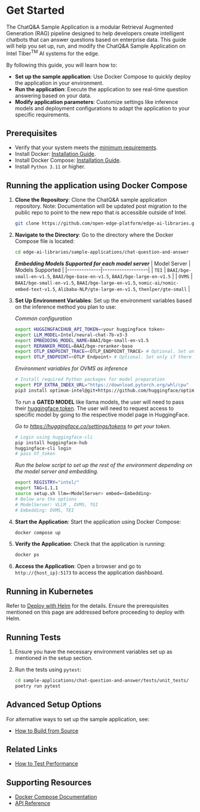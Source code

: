 # Get Started

<!--
**Sample Description**: Provide a brief overview of the application and its purpose.
-->
The ChatQ&A Sample Application is a modular Retrieval Augmented Generation (RAG) pipeline designed to help developers create intelligent chatbots that can answer questions based on enterprise data. This guide will help you set up, run, and modify the ChatQ&A Sample Application on Intel Tiber<sup>TM</sup> AI systems for the edge.

<!--
**What You Can Do**: Highlight the developer workflows supported by the guide.
-->
By following this guide, you will learn how to:
- **Set up the sample application**: Use Docker Compose to quickly deploy the application in your environment.
- **Run the application**: Execute the application to see real-time question answering based on your data.
- **Modify application parameters**: Customize settings like inference models and deployment configurations to adapt the application to your specific requirements.

## Prerequisites

- Verify that your system meets the [minimum requirements](./system-requirements.md).
- Install Docker: [Installation Guide](https://docs.docker.com/get-docker/).
- Install Docker Compose: [Installation Guide](https://docs.docker.com/compose/install/).
- Install `Python 3.11` or higher.

<!--
**Setup and First Use**: Include installation instructions, basic operation, and initial validation.
-->
## Running the application using Docker Compose
<!--
**User Story 1**: Setting Up the Application
- **As a developer**, I want to set up the application in my environment, so that I can start exploring its functionality.

**Acceptance Criteria**:
1. Step-by-step instructions for downloading and installing the application.
2. Verification steps to ensure successful setup.
3. Troubleshooting tips for common installation issues.
-->

1. **Clone the Repository**:
    Clone the ChatQ&A sample application repository. Note: Documentation will be updated post migration to the public repo to point to the new repo that is accessible outside of Intel.
    ```bash
    git clone https://github.com/open-edge-platform/edge-ai-libraries.git
    ```

2. **Navigate to the Directory**:
    Go to the directory where the Docker Compose file is located:
    ```bash
    cd edge-ai-libraries/sample-applications/chat-question-and-answer
    ```
    ***Embedding Models Supported for each model server***
    | Model Server | Models Supported |
    |--------------|-------------------|
    | `TEI`        | `BAAI/bge-small-en-v1.5`, `BAAI/bge-base-en-v1.5`, `BAAI/bge-large-en-v1.5` |
    | `OVMS`       | `BAAI/bge-small-en-v1.5`, `BAAI/bge-large-en-v1.5`, `nomic-ai/nomic-embed-text-v1.5`, `Alibaba-NLP/gte-large-en-v1.5`, `thenlper/gte-small` |

3. **Set Up Environment Variables**:
    Set up the environment variables based on the inference method you plan to use:

    _Common configuration_
    ```bash
    export HUGGINGFACEHUB_API_TOKEN=<your huggingface token>
    export LLM_MODEL=Intel/neural-chat-7b-v3-3
    export EMBEDDING_MODEL_NAME=BAAI/bge-small-en-v1.5
    export RERANKER_MODEL=BAAI/bge-reranker-base
    export OTLP_ENDPOINT_TRACE=<OTLP_ENDPOINT_TRACE> # Optional. Set only if there is an OTLP endpoint available or can be ignored
    export OTLP_ENDPOINT=<OTLP Endpoint> # Optional. Set only if there is an OTLP endpoint available or can be ignored
    ```

    _Environment variables for OVMS as inference_
    ```bash
    # Install required Python packages for model preparation
    export PIP_EXTRA_INDEX_URL="https://download.pytorch.org/whl/cpu"
    pip3 install optimum-intel@git+https://github.com/huggingface/optimum-intel.git openvino-tokenizers[transformers]==2024.4.* openvino==2024.4.* nncf==2.14.0 sentence_transformers==3.1.1 openai "transformers<4.45"
    ```

    To run a **GATED MODEL** like llama models, the user will need to pass their [huggingface token](https://huggingface.co/docs/hub/security-tokens#user-access-tokens). The user will need to request access to specific model by going to the respective model page in HuggingFace.

    _Go to https://huggingface.co/settings/tokens to get your token._
    ```bash
    # Login using huggingface-cli
    pip install huggingface-hub
    huggingface-cli login
    # pass hf_token
    ```

    _Run the below script to set up the rest of the environment depending on the model server and embedding._
    ```bash
    export REGISTRY="intel/"
    export TAG=1.1.1
    source setup.sh llm=<ModelServer> embed=<Embedding>
    # Below are the options
    # ModelServer: VLLM , OVMS, TGI
    # Embedding: OVMS, TEI
    ```

4. **Start the Application**:
    Start the application using Docker Compose:
    ```bash
    docker compose up
    ```

5. **Verify the Application**:
    Check that the application is running:
    ```bash
    docker ps
    ```

6. **Access the Application**:
    Open a browser and go to `http://{host_ip}:5173` to access the application dashboard.

## Running in Kubernetes

Refer to [Deploy with Helm](./deploy-with-helm.md) for the details. Ensure the prerequisites mentioned on this page are addressed before proceeding to deploy with Helm.

## Running Tests

1. Ensure you have the necessary environment variables set up as mentioned in the setup section.

2. Run the tests using `pytest`:
   ```sh
   cd sample-applications/chat-question-and-answer/tests/unit_tests/
   poetry run pytest
   ```

## Advanced Setup Options

For alternative ways to set up the sample application, see:
- [How to Build from Source](./build-from-source.md)

## Related Links

- [How to Test Performance](./how-to-performance.md)

## Supporting Resources

- [Docker Compose Documentation](https://docs.docker.com/compose/)
- [API Reference](./chatqna-api.yml)
